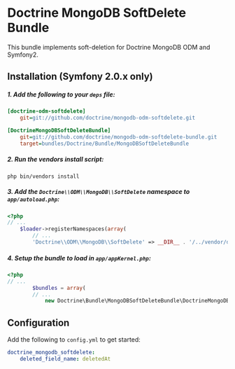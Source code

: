 # Doctrine MongoDB SoftDelete Bundle

This bundle implements soft-deletion for Doctrine MongoDB ODM and Symfony2.

## Installation **(Symfony 2.0.x only)**

##### 1. Add the following to your `deps` file:

```ini
[doctrine-odm-softdelete]
    git=git://github.com/doctrine/mongodb-odm-softdelete.git

[DoctrineMongoDBSoftDeleteBundle]
    git=git://github.com/doctrine/mongodb-odm-softdelete-bundle.git
    target=bundles/Doctrine/Bundle/MongoDBSoftDeleteBundle
```

##### 2. Run the vendors install script:

```
php bin/vendors install
```

##### 3. Add the `Doctrine\\ODM\\MongoDB\\SoftDelete` namespace to `app/autoload.php`:

```php
<?php
// ...
    $loader->registerNamespaces(array(
        // ...
        'Doctrine\\ODM\\MongoDB\\SoftDelete' => __DIR__ . '/../vendor/doctrine-odm-softdelete/lib',
```

##### 4. Setup the bundle to load in `app/appKernel.php`:

```php
<?php
// ...
        $bundles = array(
        // ...
            new Doctrine\Bundle\MongoDBSoftDeleteBundle\DoctrineMongoDBSoftDeleteBundle(),
```

## Configuration

Add the following to `config.yml` to get started:

```yml
doctrine_mongodb_softdelete:
    deleted_field_name: deletedAt
```